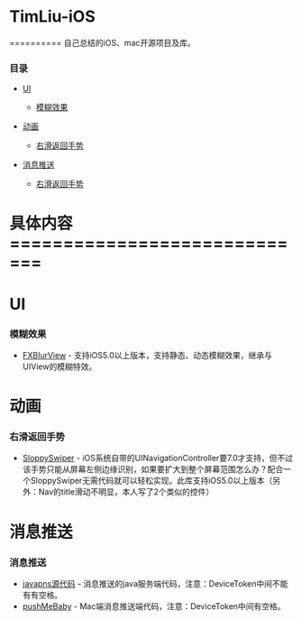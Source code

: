 # TimLiu-iOS
==========
自己总结的iOS、mac开源项目及库。

###  目录
- [UI](#UI)
    - [模糊效果](#模糊效果) 

- [动画](#动画)
    - [右滑返回手势](#右滑返回手势) 

- [消息推送](#消息推送)
    - [右滑返回手势](#右滑返回手势) 


# 具体内容 =============================
# UI
### 模糊效果
 * [FXBlurView](https://github.com/nicklockwood/FXBlurView) - 支持iOS5.0以上版本，支持静态、动态模糊效果，继承与UIView的模糊特效。

# 动画
### 右滑返回手势
 * [SloppySwiper](https://github.com/fastred/SloppySwiper) - iOS系统自带的UINavigationController要7.0才支持，但不过该手势只能从屏幕左侧边缘识别，如果要扩大到整个屏幕范围怎么办？配合一个SloppySwiper无需代码就可以轻松实现。此库支持iOS5.0以上版本（另外：Nav的title滑动不明显，本人写了2个类似的控件）

# 消息推送
### 消息推送
 * [javapns源代码](https://code.google.com/p/javapns/downloads/list) - 消息推送的java服务端代码，注意：DeviceToken中间不能有有空格。
 * [pushMeBaby](https://github.com/stefanhafeneger/PushMeBaby) - Mac端消息推送端代码，注意：DeviceToken中间有空格。
